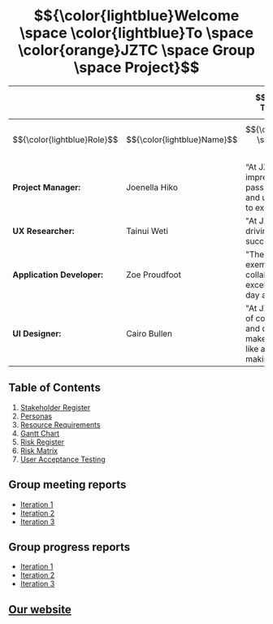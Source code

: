 # $${\color{lightblue}Welcome \space \color{lightblue}To \space \color{orange}JZTC \space Group \space Project}$$

||| $${\color{lightblue}EIT: Tairawhiti - JZTC}$$ |
|--------------|--------------------|--------------|
| $${\color{lightblue}Role}$$ |  $${\color{lightblue}Name}$$|  $${\color{lightblue}Employee \space \color{lightblue} testimonials}$$| 
| **Project Manager:** | Joenella Hiko | “At JZTC, I'm continually impressed by the team's passion, professionalism, and unwavering commitment to excellence."|
| **UX Researcher:**  | Tainui Weti   |"At JZTC, teamwork thrives, driving innovation and success with every project."|
| **Application Developer:**  | Zoe Proudfoot |"The team at JZTC exemplifies professionalism, collaboration, and excellence, making every day a rewarding journey."|
| **UI Designer:**  | Cairo Bullen  |"At JZTC, our team's blend of coffee-fueled creativity and quirky camaraderie makes every workday feel like a sitcom episode in the making!"|

## Table of Contents
1. [Stakeholder Register](https://github.com/zoeannp/jztc_group_project/blob/main/jztc_group_project-new/Iteration%201/JZTC%20Design%20-%20Stakeholder%20Register.md)
2. [Personas](https://github.com/zoeannp/jztc_group_project/blob/main/jztc_group_project-new/Iteration%201/Personas)
5. [Resource Requirements](https://github.com/zoeannp/jztc_group_project/blob/main/jztc_group_project-new/Resources)
6. [Gantt Chart](https://github.com/zoeannp/jztc_group_project/blob/main/jztc_group_project-new/Iteration%202/gantt_chart.png)
7. [Risk Register](https://github.com/zoeannp/jztc_group_project/blob/main/jztc_group_project-new/Iteration%203/risk_register.md)
8. [Risk Matrix](https://github.com/zoeannp/jztc_group_project/blob/main/jztc_group_project-new/Iteration%203/risk_matrix.pdf)
9. [User Acceptance Testing](https://github.com/zoeannp/jztc_group_project/blob/main/jztc_group_project-new/Iteration%203/User%20Acceptance%20Tests.xlsx)

## Group meeting reports

- [Iteration 1](https://github.com/zoeannp/jztc_group_project/blob/main/jztc_group_project-new/Iteration%201/Group%20Meeting%20Report.md)
- [Iteration 2](https://github.com/zoeannp/jztc_group_project/blob/main/jztc_group_project-new/Iteration%202/Group%20Meeting%20Report.md)
- [Iteration 3](https://github.com/zoeannp/jztc_group_project/blob/main/jztc_group_project-new/Iteration%203/Group%20Meeting%20Report.md)

## Group progress reports

* [Iteration 1](https://github.com/zoeannp/jztc_group_project/blob/main/jztc_group_project-new/Iteration%201/README.md)
* [Iteration 2](https://github.com/zoeannp/jztc_group_project/blob/main/jztc_group_project-new/Iteration%202/README.md)
* [Iteration 3](https://github.com/zoeannp/jztc_group_project/blob/main/jztc_group_project-new/Iteration%203/README.md)

  
## [Our website](https://zoeannp.github.io/jztc_group_project/jztc_group_project-new/WebsiteApplication/Agile-main/index.html)


